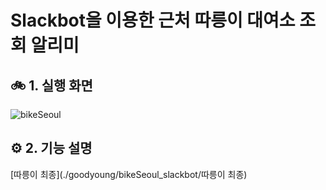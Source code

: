 # Slackbot을 이용한 근처 따릉이 대여소 조회 알리미
## 🚲 1. 실행 화면
![bikeSeoul](https://user-images.githubusercontent.com/10703294/206843948-bc91f91e-2a74-4254-ba6a-49b33905f4cd.gif)

## ⚙︎ 2. 기능 설명
[따릉이 최종](./goodyoung/bikeSeoul_slackbot/따릉이 최종)
